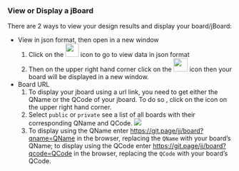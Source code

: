 ### View or Display a jBoard
There are 2 ways to view your design results and display your board/jBoard: 
* View in json format, then open in a new window 
  1. Click on the <img src="https://i.imgur.com/9f04Grd.png" width=30 height=30> icon to go to view data in json format 
  2. Then on the upper right hand corner click on the <img src="https://i.imgur.com/PeKirIV.png" width=32 height=30> icon then your board will be displayed in a new window. 
* Board URL
  1. To display your jboard using a url link, you need to get either the QName or the QCode of your jboard. To do so , click on the icon on the upper right hand corner. 
  2. Select `public` or `private` see a list of all boards with their corresponding QName and QCode. 
![](https://i.imgur.com/VeH6N1a.png)
  3. To display using the QName enter https://git.page/jj/board?qname=QName in the browser, replacing the `QName` with your board’s QName; to display using the QCode enter https://git.page/jj/board?qcode=QCode in the browser, replacing the `QCode` with your board’s QCode.
